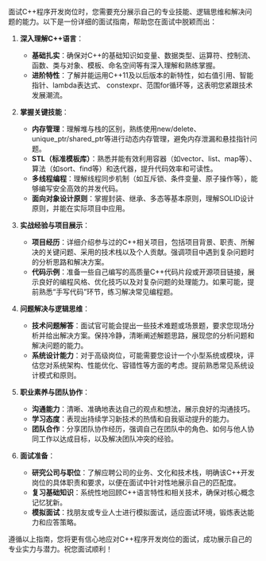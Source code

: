 面试C++程序开发岗位时，您需要充分展示自己的专业技能、逻辑思维和解决问题的能力。以下是一份详细的面试指南，帮助您在面试中脱颖而出：

1.  **深入理解C++语言**：
    
    -   **基础扎实**：确保对C++的基础知识如变量、数据类型、运算符、控制流、函数、类与对象、模板、命名空间等有深入理解和熟练掌握。
    -   **进阶特性**：了解并能运用C++11及以后版本的新特性，如右值引用、智能指针、lambda表达式、 constexpr、范围for循环等，这表明您紧跟技术发展潮流。
2.  **掌握关键技能**：
    
    -   **内存管理**：理解堆与栈的区别，熟练使用new/delete、unique\_ptr/shared\_ptr等进行动态内存管理，避免内存泄漏和悬挂指针问题。
    -   **STL（标准模板库）**：熟悉并能有效利用容器（如vector、list、map等）、算法（如sort、find等）和迭代器，提升代码效率和可读性。
    -   **多线程编程**：理解线程同步机制（如互斥锁、条件变量、原子操作等），能够编写安全高效的并发代码。
    -   **面向对象设计原则**：掌握封装、继承、多态等基本原则，理解SOLID设计原则，并能在实际项目中应用。
3.  **实战经验与项目展示**：
    
    -   **项目经历**：详细介绍参与过的C++相关项目，包括项目背景、职责、所解决的关键问题、采用的技术栈以及个人贡献。强调项目中遇到复杂问题时的分析思路和解决方案。
    -   **代码示例**：准备一些自己编写的高质量C++代码片段或开源项目链接，展示良好的编程风格、优化技巧以及对复杂问题的处理能力。如果可能，提前熟悉“手写代码”环节，练习解决常见编程题。
4.  **问题解决与逻辑思维**：
    
    -   **技术问题解答**：面试官可能会提出一些技术难题或场景题，要求您现场分析并给出解决方案。保持冷静，清晰阐述解题思路，展现您的分析问题和解决问题的能力。
    -   **系统设计能力**：对于高级岗位，可能需要您设计一个小型系统或模块，评估您对系统架构、性能优化、容错性等方面的考虑。提前熟悉常见系统设计模式和原则。
5.  **职业素养与团队协作**：
    
    -   **沟通能力**：清晰、准确地表达自己的观点和想法，展示良好的沟通技巧。
    -   **学习态度**：表现出持续学习新技术的热情和自我驱动提升的能力。
    -   **团队合作**：分享团队协作经历，强调自己在团队中的角色、如何与他人协同工作以达成目标，以及解决团队冲突的经验。
6.  **面试准备**：
    
    -   **研究公司与职位**：了解应聘公司的业务、文化和技术栈，明确该C++开发岗位的具体职责和要求，以便在面试中针对性地展示自己的匹配度。
    -   **复习基础知识**：系统性地回顾C++语言特性和相关技术，确保对核心概念记忆犹新。
    -   **模拟面试**：找朋友或专业人士进行模拟面试，适应面试环境，锻炼表达能力和应答策略。

遵循以上指南，您将更有信心地应对C++程序开发岗位的面试，成功展示自己的专业实力与潜力。祝您面试顺利！

